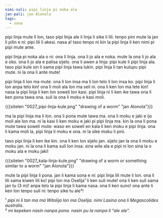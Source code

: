```yaml
---
nimi-suli: pipi linja pi noka ala
jan-pali: jan Alonola
tags:
  - sona
---
```

pipi linja mute li lon, taso pipi linja ale li linja li sike li lili. tenpo pini mute la jan li pilin e ni: pipi lili li akesi. nasa a! taso tenpo ni kin la pipi linja li ken nimi pi pipi mute ante. 

pipi linja pi noka ala o ni: ona li linja. ona li jo ala e noka. mute la ona li jo ala e oko. ona li jo ala e palisa sijelo. ona li awen a linja: pipi kule li pipi linja ala. taso pipi kule sin li sama pipi linja tawa lukin. pipi linja li tan kulupu pipi mute. ni la ona li ante mute!

pipi linja li lon ma mute. ona li lon insa ma li lon telo li lon insa ko. pipi linja li lon anpa telo kin! ona li moli ala lon ma seli ni. ona li ken lon ma lete kin! nasa la pipi linja li ken lon soweli lon kasi. pipi linja ni li ken ike tawa ona li ken pona tawa ona. suli la ona li moku e kasi moli.

{{{sitelen "0027_pipi-linja-kule.png" "drawing of a worm" "jan Alonola"}}}

ma la pipi linja ma li lon. ona li pona mute tawa ma. ona li moku e jaki e ijo moli ale lon ma. ni la kasi li ken moku e jaki pi pipi linja ma. kin la ona li pona mute tawa soweli mute: waso en soweli en kala li ken moku e pipi linja. ona li kama moli la, pipi linja li moku e ona. ni la sike moku li pini.

taso pipi linja li ken ike kin. ona li ken lon sijelo jan. sijelo jan la ona li moku e moku jan. ni la ona li kama suli lon insa. sina wile ala e pipi ni lon sina la o moku ala e moku jaki! 

{{{sitelen "0027_kala-linja-kule.png" "drawing of a worm or something similar to a worm" "jan Alonola"}}}

mute la pipi linja li pona. jan li kama sona e ni: pipi linja lili mute li lon. ona li lili sama kiwen lili ko! pipi lon ma Oselija¹ li ken suli mute! ona li ken suli sama jan tu (3 m)! anpa telo la pipi linja li kama nasa. ona li ken suno! ona ante li ken lon tenpo suli ni: tenpo sike tu ale²!

¹ *pipi ni li tan ma ma Witolija lon ma Oselija. nimi Lasina ona li Megascolides australis.*  
² *mi kepeken nasin nanpa pona. nasin pu la nanpa li “ale ale”.*  
